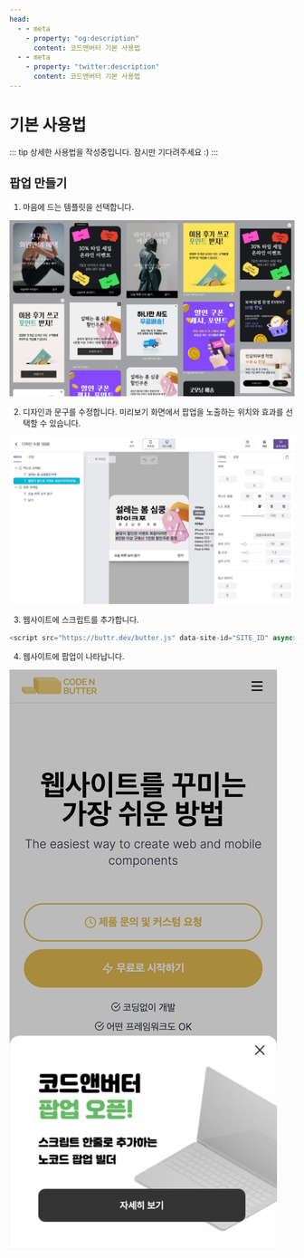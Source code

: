 ```yaml
---
head:
  - - meta
    - property: "og:description"
      content: 코드앤버터 기본 사용법
  - - meta
    - property: "twitter:description"
      content: 코드앤버터 기본 사용법
---
```


# 기본 사용법

::: tip
상세한 사용법을 작성중입니다. 잠시만 기다려주세요 :)
:::

## 팝업 만들기

1. 마음에 드는 템플릿을 선택합니다.

![템플릿 선택하기](./imgs/basic/step_1.jpg)

2. 디자인과 문구를 수정합니다. 미리보기 화면에서 팝업을 노출하는 위치와 효과를 선택할 수 있습니다.

![에디터](./imgs/basic/step_2.jpg)

3. 웹사이트에 스크립트를 추가합니다.

```js
<script src="https://buttr.dev/butter.js" data-site-id="SITE_ID" async></script>
```

4. 웹사이트에 팝업이 나타납니다.

<div class="img-320">

![팝업 추가](./imgs/basic/preview.png)

</div>
